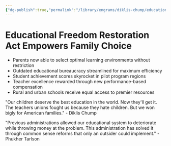 ```yaml
---
{"dg-publish":true,"permalink":"/library/engrams/diklis-chump/educational-freedom-restoration-act-empowers-family-choice/","tags":["DC/Blue-States","DC/AS1"]}
---
```


# Educational Freedom Restoration Act Empowers Family Choice

- Parents now able to select optimal learning environments without restriction
- Outdated educational bureaucracy streamlined for maximum efficiency
- Student achievement scores skyrocket in pilot program regions
- Teacher excellence rewarded through new performance-based compensation
- Rural and urban schools receive equal access to premier resources

"Our children deserve the best education in the world. Now they'll get it. The teachers unions fought us because they hate children. But we won bigly for American families." - Diklis Chump

"Previous administrations allowed our educational system to deteriorate while throwing money at the problem. This administration has solved it through common sense reforms that only an outsider could implement." - Phukher Tarlson
